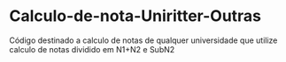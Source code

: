 # Calculo-de-nota-Uniritter-Outras
Código destinado a calculo de notas de qualquer universidade que utilize calculo de notas dividido em N1+N2 e SubN2
